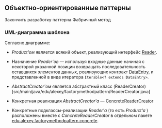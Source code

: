 ## Объектно-ориентированные паттерны

Закончить разработку паттерна Фабричный метод

### UML-диаграмма шаблона



Согласно диаграмме:

* _Product'ом_  является всякий объект, реализующий интерфейс [Reader](src/main/java/edu/alexey/factorymethodpattern/Reader.java).

* Назначение _Reader'ов_  &mdash; используя входные данные начиная с некоторой указанной позиции возвращать последовательность оставшихся элементов данных, реализующих контракт [DataEntry](src/main/java/edu/alexey/factorymethodpattern/DataEntry.java), и представленной в виде итератора `Iterable<? extends DataEntry>`.

* _AbstractCreator'ом_  является абстрактный класс (ReaderCreator)[src/main/java/edu/alexey/factorymethodpattern/ReaderCreator.java]

* Конкретная реализация _AbstractCreator'а_  &mdash; [ConcreteReaderCreator](src/main/java/edu/alexey/factorymethodpattern/concrete/ConcreteReaderCreator.java)

* Конкретные подклассы-реализации _Reader'а_ (то есть _Product'а_ ) расположены вместе с _ConcreteReaderCreator_ в отдельном пакете [edu.alexey.factorymethodpattern.concrete](src/main/java/edu/alexey/factorymethodpattern/concrete/).
